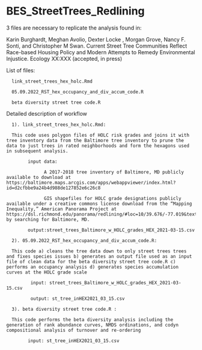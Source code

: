 # BES_StreetTrees_Redlining

3 files are necessary to replicate the analysis found in:

Karin Burghardt, Meghan Avolio, Dexter Locke , Morgan Grove, Nancy F. Sonti, and Christopher M Swan. Current Street Tree Communities Reflect Race-based Housing Policy and Modern Attempts to Remedy Environmental Injustice. Ecology XX:XXX (accepted, in press)


List of files:

      link_street_trees_hex_holc.Rmd
      
      05.09.2022_RST_hex_occupancy_and_div_accum_code.R
      
      beta diversity street tree code.R

Detailed description of workflow

      1). link_street_trees_hex_holc.Rmd: 
      
      This code uses polygon files of HOLC risk grades and joins it with tree inventory data from the Baltimore tree inventory to prune the data to just trees in rated neighborhoods and form the hexagons used in subsequent analysis.

            input data: 
                  
                  A 2017-2018 tree inventory of Baltimore, MD publicly available to download at       https://baltimore.maps.arcgis.com/apps/webappviewer/index.html?id=d2cfbbe9a24b4d988de127852e6c26c8
                                
                  GIS shapefiles for HOLC grade designations publicly available under a creative commons license download from the “Mapping Inequality,” American Panorama Project at https://dsl.richmond.edu/panorama/redlining/#loc=10/39.676/-77.019&text=downloads by searching for Baltimore, MD.
     
            output:street_trees_Baltimore_w_HOLC_grades_HEX_2021-03-15.csv

      2). 05.09.2022_RST_hex_occupancy_and_div_accum_code.R: 
      
      This code a) cleans the tree data down to only street trees trees and fixes species issues b) generates an output file used as an input file of clean data for the beta diversity street tree code.R c) performs an occupancy analysis d) generates species accumulation curves at the HOLC grade scale
      
             input: street_trees_Baltimore_w_HOLC_grades_HEX_2021-03-15.csv
      
             output: st_tree_inHEX2021_03_15.csv

      3). beta diversity street tree code.R :
      
      This code performs the beta diversity analysis including the generation of rank abundance curves, NMDS ordinations, and codyn compositional analysis of turnover and re-ordering
      
            input: st_tree_inHEX2021_03_15.csv
